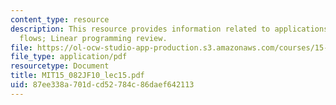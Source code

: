 ```yaml
---
content_type: resource
description: This resource provides information related to applications of network
  flows; Linear programming review.
file: https://ol-ocw-studio-app-production.s3.amazonaws.com/courses/15-082j-network-optimization-fall-2010/87ee338a701dcd52784c86daef642113_MIT15_082JF10_lec15.pdf
file_type: application/pdf
resourcetype: Document
title: MIT15_082JF10_lec15.pdf
uid: 87ee338a-701d-cd52-784c-86daef642113
---
```

